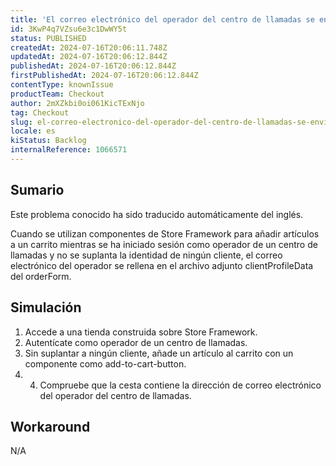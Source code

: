 ```yaml
---
title: 'El correo electrónico del operador del centro de llamadas se envía a orderForm cuando se añaden artículos al carrito desde el front-end de Store Framework.'
id: 3KwP4q7VZsu6e3c1DwWY5t
status: PUBLISHED
createdAt: 2024-07-16T20:06:11.748Z
updatedAt: 2024-07-16T20:06:12.844Z
publishedAt: 2024-07-16T20:06:12.844Z
firstPublishedAt: 2024-07-16T20:06:12.844Z
contentType: knownIssue
productTeam: Checkout
author: 2mXZkbi0oi061KicTExNjo
tag: Checkout
slug: el-correo-electronico-del-operador-del-centro-de-llamadas-se-envia-a-orderform-cuando-se-anaden-articulos-al-carrito-desde-el-frontend-de-store-framework
locale: es
kiStatus: Backlog
internalReference: 1066571
---
```


## Sumario

<div class="alert alert-info">
  <p>Este problema conocido ha sido traducido automáticamente del inglés.</p>
</div>


Cuando se utilizan componentes de Store Framework para añadir artículos a un carrito mientras se ha iniciado sesión como operador de un centro de llamadas y no se suplanta la identidad de ningún cliente, el correo electrónico del operador se rellena en el archivo adjunto clientProfileData del orderForm.


##

## Simulación



1. Accede a una tienda construida sobre Store Framework.
2. Autentícate como operador de un centro de llamadas.
3. Sin suplantar a ningún cliente, añade un artículo al carrito con un componente como add-to-cart-button.
4. 4. Compruebe que la cesta contiene la dirección de correo electrónico del operador del centro de llamadas.



## Workaround


N/A





